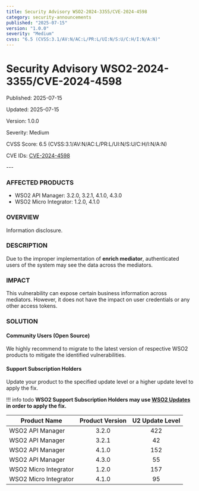 ```yaml
---
title: Security Advisory WSO2-2024-3355/CVE-2024-4598
category: security-announcements
published: "2025-07-15" 
version: "1.0.0"
severity: "Medium"
cvss: "6.5 (CVSS:3.1/AV:N/AC:L/PR:L/UI:N/S:U/C:H/I:N/A:N)"
---
```


# Security Advisory WSO2-2024-3355/CVE-2024-4598

<p class="doc-info">Published: 2025-07-15</p> 
<p class="doc-info">Updated: 2025-07-15</p>
<p class="doc-info">Version: 1.0.0</p>
<p class="doc-info">Severity: Medium</p>
<p class="doc-info">CVSS Score: 6.5 (CVSS:3.1/AV:N/AC:L/PR:L/UI:N/S:U/C:H/I:N/A:N)</p>
<p class="doc-info">CVE IDs: <a href="https://www.cve.org/CVERecord?id=CVE-2024-4598">CVE-2024-4598</a></p>
---

### AFFECTED PRODUCTS
* WSO2 API Manager: 3.2.0, 3.2.1, 4.1.0, 4.3.0
* WSO2 Micro Integrator: 1.2.0, 4.1.0


### OVERVIEW
Information disclosure.


### DESCRIPTION
Due to the improper implementation of **enrich mediator**, authenticated users of the system may see the data across the mediators.


### IMPACT
This vulnerability can expose certain business information across mediators. However, it does not have the impact on user credentials or any other access tokens.


### SOLUTION

#### Community Users (Open Source)
We highly recommend to migrate to the latest version of respective WSO2 products to mitigate the identified vulnerabilities.


#### Support Subscription Holders

Update your product to the specified update level or a higher update level to apply the fix.

!!! info todo
    **WSO2 Support Subscription Holders may use [WSO2 Updates](https://wso2.com/updates/) in order to apply the fix.**

| Product Name          | Product Version | U2 Update Level |
| --------------------- | :-------------: | :-------------: |
| WSO2 API Manager      |      3.2.0      |       422       |
| WSO2 API Manager      |      3.2.1      |       42        |
| WSO2 API Manager      |      4.1.0      |       152       |
| WSO2 API Manager      |      4.3.0      |       55        |
| WSO2 Micro Integrator |      1.2.0      |       157       |
| WSO2 Micro Integrator |      4.1.0      |       95        |





